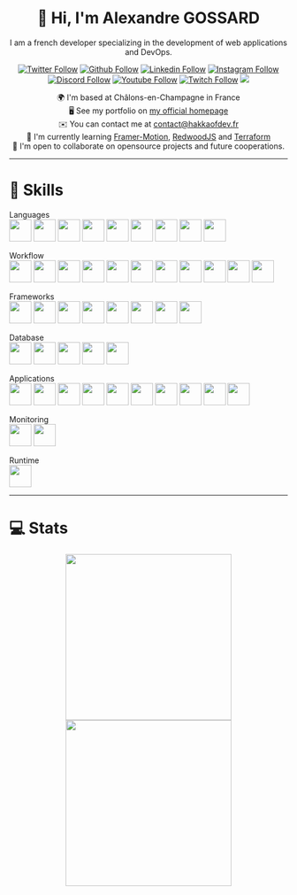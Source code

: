 <div align="center">
  <h1>👋 Hi, I'm <span>Alexandre GOSSARD</span></h1>
  <p>I am a french developer specializing in the development of web applications and DevOps.</p>

[![Twitter Follow](https://img.shields.io/twitter/follow/hakkaofdev?color=%231DA1F2&label=Twitter&logo=Twitter&style=for-the-badge)](https://twitter.com/hakkaofdev)
[![Github Follow](https://img.shields.io/github/followers/HakkaOfDev?color=000000&label=My%20Github&logo=Github&style=for-the-badge)](https://github.com/HakkaOfDev)
[![Linkedin Follow](https://img.shields.io/static/v1?label=Linkedin&message=Alexandre%20Gossard&color=0896EC&logo=Linkedin&style=for-the-badge)](https://www.linkedin.com/in/hakkaofdev/)
[![Instagram Follow](https://img.shields.io/static/v1?label=Instagram&message=hakkaofdev&color=E1306C&logo=Instagram&style=for-the-badge)](https://www.instagram.com/hakkaofdev/)
[![Discord Follow](https://img.shields.io/static/v1?label=Discord&message=Hakkā%236565&color=7289DA&logo=Discord&style=for-the-badge)](https://discord.com/users/219057055233736704)
[![Youtube Follow](https://img.shields.io/static/v1?color=FF0000&label=Youtube&logo=Youtube&message=Hakkasama&style=for-the-badge)](https://www.youtube.com/channel/UCL2DQSKkbk4JoTtrrguSqmA)
[![Twitch Follow](https://img.shields.io/static/v1?color=9146FF&label=Twitch&logo=Twitch&message=Hakkasama&style=for-the-badge)](https://www.twitch.tv/hakkasama)
![](https://komarev.com/ghpvc/?username=hakkaofdev&style=for-the-badge)

<p>

🌍 I'm based at Châlons-en-Champagne in France<br/>
🖥️ See my portfolio on [my official homepage](http://hakkaofdev.fr)<br/>
✉️ You can contact me at [contact@hakkaofdev.fr](mailto:contact@hakkaofdev.fr)<br/>
🧠 I'm currently learning [Framer-Motion](https://www.framer.com/motion/), [RedwoodJS](https://redwoodjs.com/) and [Terraform](https://www.terraform.io/)<br/>
🤝 I'm open to collaborate on opensource projects and future cooperations.

</p>
</div>

<hr/>

<h1>🚀 Skills</h1>

<div>
  <p>Languages<br/>
    <img src="https://api.iconify.design/vscode-icons/file-type-html.svg" height="40" width="40"/>
    <img src="https://api.iconify.design/vscode-icons/file-type-css.svg" height="40" width="40"/>
    <img src="https://api.iconify.design/logos/typescript-icon.svg" height="40" width="40"/>
    <img src="https://api.iconify.design/logos/javascript.svg" height="40" width="40"/>
    <img src="https://api.iconify.design/logos/sass.svg" height="40" width="40"/>
    <img src="https://api.iconify.design/vscode-icons/file-type-python.svg" height="40" width="40"/>
    <img src="https://api.iconify.design/vscode-icons/file-type-powershell.svg" height="40" width="40"/>
    <img src="https://api.iconify.design/codicon/terminal-bash.svg?color=%234DA925" height="40" width="40"/>
    <img src="https://api.iconify.design/logos/java.svg" height="40" width="40"/>
  </p>
</div>
<div>
  <p>Workflow<br/>
    <img src="https://api.iconify.design/vscode-icons/file-type-docker.svg" height="40" width="40"/>
    <img src="https://api.iconify.design/logos/kubernetes.svg" height="40" width="40"/>
    <img src="https://api.iconify.design/iconoir/github.svg" height="40" width="40"/>
    <img src="https://api.iconify.design/logos/gitlab.svg" height="40" width="40"/>
    <img src="https://api.iconify.design/logos/jenkins.svg" height="40" width="40"/>
    <img src="https://api.iconify.design/logos/aws.svg" height="40" width="40"/>
    <img src="https://api.iconify.design/logos/terraform-icon.svg" height="40" width="40"/>
    <img src="https://api.iconify.design/logos/ansible.svg" height="40" width="40"/>
    <img src="https://api.iconify.design/logos/rabbitmq-icon.svg" height="40" width="40"/>
    <img src="https://api.iconify.design/vscode-icons/file-type-maven.svg" height="40" width="40"/>
    <img src="https://api.iconify.design/logos/gradle.svg" height="40" width="40"/>
  </p>
</div>
<div>
  <p>Frameworks<br/>
    <img src="https://api.iconify.design/cib/next-js.svg" height="40" width="40"/>
    <img src="https://api.iconify.design/logos/react.svg" height="40" width="40"/>
    <img src="https://api.iconify.design/simple-icons/chakraui.svg?color=%2381e6d9" height="40" width="40"/>
    <img src="https://api.iconify.design/vscode-icons/file-type-tailwind.svg" height="40" width="40"/>
    <img src="https://api.iconify.design/logos/bootstrap.svg" height="40" width="40"/>
    <img src="https://api.iconify.design/vscode-icons/file-type-django.svg" height="40" width="40"/>
    <img src="https://api.iconify.design/bxl/flask.svg" height="40" width="40"/>
    <img src="https://api.iconify.design/simple-icons/fastapi.svg?color=%2305998b" height="40" width="40"/>
  </p>
</div>
<div>
  <p>Database<br/>
    <img src="https://api.iconify.design/logos/mysql.svg" height="40" width="40"/>
    <img src="https://api.iconify.design/logos/mariadb.svg" height="40" width="40"/>
    <img src="https://api.iconify.design/logos/postgresql.svg" height="40" width="40"/>
    <img src="https://api.iconify.design/logos/mongodb.svg" height="40" width="40"/>
    <img src="https://api.iconify.design/simple-icons/influxdb.svg?color=%2321a8ee" height="40" width="40"/>
  </p>
</div>
<div>
  <p>Applications<br/>
    <img src="https://api.iconify.design/vscode-icons/file-type-photoshop.svg" height="40" width="40"/>
    <img src="https://api.iconify.design/vscode-icons/file-type-ai.svg" height="40" width="40"/>
    <img src="https://api.iconify.design/vscode-icons/file-type-vscode2.svg" height="40" width="40"/>
    <img src="https://api.iconify.design/logos/intellij-idea.svg" height="40" width="40"/>
    <img src="https://api.iconify.design/logos/webstorm.svg" height="40" width="40"/>
    <img src="https://api.iconify.design/logos/phpstorm.svg" height="40" width="40"/>
    <img src="https://api.iconify.design/logos/gitkraken.svg" height="40" width="40"/>
    <img src="https://api.iconify.design/logos/figma.svg" height="40" width="40"/>
    <img src="https://api.iconify.design/logos/trello.svg" height="40" width="40"/>
    <img src="https://api.iconify.design/logos/jira.svg" height="40" width="40"/>
  </p>
</div>

<div>
  <p>Monitoring<br/>
    <img src="https://api.iconify.design/logos/grafana.svg" height="40" width="40"/>
    <img src="https://api.iconify.design/logos/prometheus.svg" height="40" width="40"/>
  </p>
</div>

<div>
  <p>Runtime<br/>
    <img src="https://api.iconify.design/logos/nodejs.svg" height="40" width="40"/>
  </p>
</div>

<hr/>

<h1>💻 Stats</h1>

<p align="center">

<img src="https://github-readme-stats.vercel.app/api?username=hakkaofdev&show_icons=true&count_private=true&theme=radical&hide_border=true" width="300"/>

<img src="https://github-readme-streak-stats.herokuapp.com?user=HakkaOfDev&theme=radical&hide_border=true" width="300"/>

</p>
